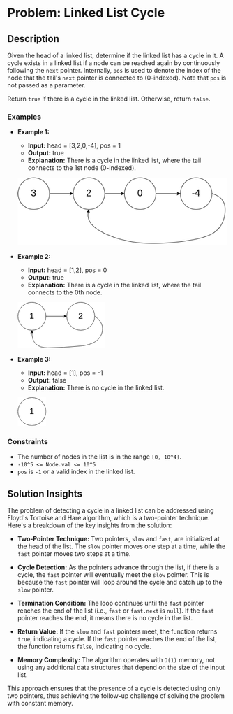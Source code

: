 # Problem: Linked List Cycle

## Description

Given the head of a linked list, determine if the linked list has a cycle in it. A cycle exists in a linked list if a node can be reached again by continuously following the `next` pointer. Internally, `pos` is used to denote the index of the node that the tail's `next` pointer is connected to (0-indexed). Note that `pos` is not passed as a parameter.

Return `true` if there is a cycle in the linked list. Otherwise, return `false`.

### Examples

- **Example 1:**
  - **Input:** head = [3,2,0,-4], pos = 1
  - **Output:** true
  - **Explanation:** There is a cycle in the linked list, where the tail connects to the 1st node (0-indexed).
  
  ![Circular Linked List Example 1](circularlinkedlist_test1.png "Circular Linked List Example 1")

- **Example 2:**
  - **Input:** head = [1,2], pos = 0
  - **Output:** true
  - **Explanation:** There is a cycle in the linked list, where the tail connects to the 0th node.
  
  ![Circular Linked List Example 2](circularlinkedlist_test2.png "Circular Linked List Example 2")

- **Example 3:**
  - **Input:** head = [1], pos = -1
  - **Output:** false
  - **Explanation:** There is no cycle in the linked list.
  
  ![Circular Linked List Example 3](circularlinkedlist_test3.png "Circular Linked List Example 3")

### Constraints

- The number of nodes in the list is in the range `[0, 10^4]`.
- `-10^5 <= Node.val <= 10^5`
- `pos` is `-1` or a valid index in the linked list.

## Solution Insights

The problem of detecting a cycle in a linked list can be addressed using Floyd's Tortoise and Hare algorithm, which is a two-pointer technique. Here's a breakdown of the key insights from the solution:

- **Two-Pointer Technique:** Two pointers, `slow` and `fast`, are initialized at the head of the list. The `slow` pointer moves one step at a time, while the `fast` pointer moves two steps at a time.

- **Cycle Detection:** As the pointers advance through the list, if there is a cycle, the `fast` pointer will eventually meet the `slow` pointer. This is because the `fast` pointer will loop around the cycle and catch up to the `slow` pointer.

- **Termination Condition:** The loop continues until the `fast` pointer reaches the end of the list (i.e., `fast` or `fast.next` is `null`). If the `fast` pointer reaches the end, it means there is no cycle in the list.

- **Return Value:** If the `slow` and `fast` pointers meet, the function returns `true`, indicating a cycle. If the `fast` pointer reaches the end of the list, the function returns `false`, indicating no cycle.

- **Memory Complexity:** The algorithm operates with `O(1)` memory, not using any additional data structures that depend on the size of the input list.

This approach ensures that the presence of a cycle is detected using only two pointers, thus achieving the follow-up challenge of solving the problem with constant memory.